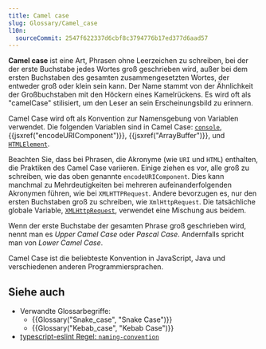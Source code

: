 ```yaml
---
title: Camel case
slug: Glossary/Camel_case
l10n:
  sourceCommit: 2547f622337d6cbf8c3794776b17ed377d6aad57
---
```


**Camel case** ist eine Art, Phrasen ohne Leerzeichen zu schreiben, bei der der erste Buchstabe jedes Wortes groß geschrieben wird, außer bei dem ersten Buchstaben des gesamten zusammengesetzten Wortes, der entweder groß oder klein sein kann. Der Name stammt von der Ähnlichkeit der Großbuchstaben mit den Höckern eines Kamelrückens. Es wird oft als "camelCase" stilisiert, um den Leser an sein Erscheinungsbild zu erinnern.

Camel Case wird oft als Konvention zur Namensgebung von Variablen verwendet. Die folgenden Variablen sind in Camel Case: [`console`](/de/docs/Web/API/console), {{jsxref("encodeURIComponent")}}, {{jsxref("ArrayBuffer")}}, und [`HTMLElement`](/de/docs/Web/API/HTMLElement).

<!-- cSpell:ignore XMLHTTP -->

Beachten Sie, dass bei Phrasen, die Akronyme (wie `URI` und `HTML`) enthalten, die Praktiken des Camel Case variieren. Einige ziehen es vor, alle groß zu schreiben, wie das oben genannte `encodeURIComponent`. Dies kann manchmal zu Mehrdeutigkeiten bei mehreren aufeinanderfolgenden Akronymen führen, wie bei `XMLHTTPRequest`. Andere bevorzugen es, nur den ersten Buchstaben groß zu schreiben, wie `XmlHttpRequest`. Die tatsächliche globale Variable, [`XMLHttpRequest`](/de/docs/Web/API/XMLHttpRequest), verwendet eine Mischung aus beidem.

Wenn der erste Buchstabe der gesamten Phrase groß geschrieben wird, nennt man es _Upper Camel Case_ oder _Pascal Case_. Andernfalls spricht man von _Lower Camel Case_.

Camel Case ist die beliebteste Konvention in JavaScript, Java und verschiedenen anderen Programmiersprachen.

## Siehe auch

- Verwandte Glossarbegriffe:
  - {{Glossary("Snake_case", "Snake Case")}}
  - {{Glossary("Kebab_case", "Kebab Case")}}
- [typescript-eslint Regel: `naming-convention`](https://typescript-eslint.io/rules/naming-convention/)
